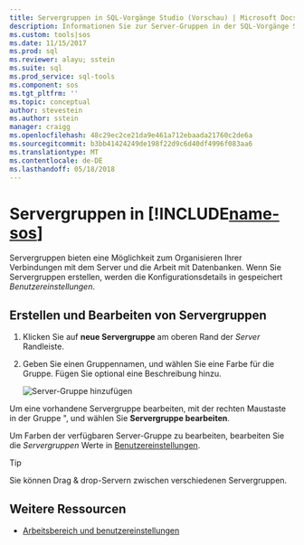 ```yaml
---
title: Servergruppen in SQL-Vorgänge Studio (Vorschau) | Microsoft Docs
description: Informationen Sie zur Server-Gruppen in der SQL-Vorgänge Studio (Vorschau).
ms.custom: tools|sos
ms.date: 11/15/2017
ms.prod: sql
ms.reviewer: alayu; sstein
ms.suite: sql
ms.prod_service: sql-tools
ms.component: sos
ms.tgt_pltfrm: ''
ms.topic: conceptual
author: stevestein
ms.author: sstein
manager: craigg
ms.openlocfilehash: 48c29ec2ce21da9e461a712ebaada21760c2de6a
ms.sourcegitcommit: b3bb41424249de198f22d9c6d40df4996f083aa6
ms.translationtype: MT
ms.contentlocale: de-DE
ms.lasthandoff: 05/18/2018
---
```

# <a name="server-groups-in-includename-sosincludesname-sos-shortmd"></a>Servergruppen in [!INCLUDE[name-sos](../includes/name-sos-short.md)]

Servergruppen bieten eine Möglichkeit zum Organisieren Ihrer Verbindungen mit dem Server und die Arbeit mit Datenbanken. Wenn Sie Servergruppen erstellen, werden die Konfigurationsdetails in gespeichert *Benutzereinstellungen*.

## <a name="create-and-edit-server-groups"></a>Erstellen und Bearbeiten von Servergruppen

1. Klicken Sie auf **neue Servergruppe** am oberen Rand der *Server* Randleiste.
2. Geben Sie einen Gruppennamen, und wählen Sie eine Farbe für die Gruppe. Fügen Sie optional eine Beschreibung hinzu.

   ![Server-Gruppe hinzufügen](./media/server-groups/add-server-group.png)

Um eine vorhandene Servergruppe bearbeiten, mit der rechten Maustaste in der Gruppe ", und wählen Sie **Servergruppe bearbeiten**.

Um Farben der verfügbaren Server-Gruppe zu bearbeiten, bearbeiten Sie die *Servergruppen* Werte in [Benutzereinstellungen](settings.md).

> [!TIP]
> Sie können Drag & drop-Servern zwischen verschiedenen Servergruppen.



## <a name="additional-resources"></a>Weitere Ressourcen
- [Arbeitsbereich und benutzereinstellungen](settings.md)
